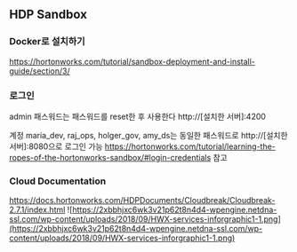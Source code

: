 ## HDP Sandbox

### Docker로 설치하기
https://hortonworks.com/tutorial/sandbox-deployment-and-install-guide/section/3/

### 로그인
admin 패스워드는 패스워드를 reset한 후 사용한다
http://[설치한 서버]:4200

계정 maria_dev, raj_ops, holger_gov, amy_ds는  동일한 패스워드로 http://[설치한 서버]:8080으로 로그인 가능
https://hortonworks.com/tutorial/learning-the-ropes-of-the-hortonworks-sandbox/#login-credentials 참고

### Cloud Documentation
https://docs.hortonworks.com/HDPDocuments/Cloudbreak/Cloudbreak-2.7.1/index.html
![https://2xbbhjxc6wk3v21p62t8n4d4-wpengine.netdna-ssl.com/wp-content/uploads/2018/09/HWX-services-inforgraphic1-1.png](https://2xbbhjxc6wk3v21p62t8n4d4-wpengine.netdna-ssl.com/wp-content/uploads/2018/09/HWX-services-inforgraphic1-1.png)
